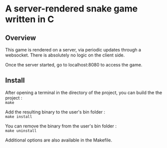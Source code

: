 # A server-rendered snake game written in C

## Overview

This game is rendered on a server, via periodic updates through a websocket. There is absolutely no logic on the client side.

Once the server started, go to localhost:8080 to access the game.

## Install

After opening a terminal in the directory of the project, you can build the the project :\
`make`

Add the resulting binary to the user's bin folder :\
`make install`

You can remove the binary from the user's bin folder :\
`make uninstall`

Additional options are also available in the Makefile.

